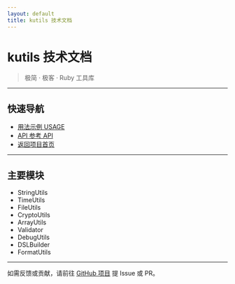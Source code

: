 ```yaml
---
layout: default
title: kutils 技术文档
---
```


# kutils 技术文档

> 极简 · 极客 · Ruby 工具库

---

## 快速导航

- [用法示例 USAGE](USAGE.md)
- [API 参考 API](API.md)
- [返回项目首页](https://github.com/kevin197011/kutils)

---

## 主要模块

- StringUtils
- TimeUtils
- FileUtils
- CryptoUtils
- ArrayUtils
- Validator
- DebugUtils
- DSLBuilder
- FormatUtils

---

如需反馈或贡献，请前往 [GitHub 项目](https://github.com/kevin197011/kutils) 提 Issue 或 PR。